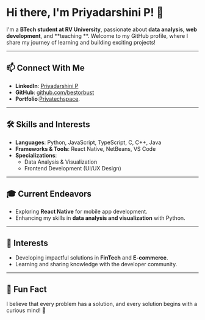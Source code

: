 # Hi there, I'm Priyadarshini P! 👋  

I'm a **BTech student at RV University**, passionate about **data analysis**, **web development**, and **teaching **. Welcome to my GitHub profile, where I share my journey of learning and building exciting projects!  

---

## 📫 Connect With Me  
- **LinkedIn**: [Priyadarshini P](https://www.linkedin.com/in/priya-darshini-p-btech27/)  
- **GitHub**: [github.com/bestorbust](https://github.com/bestorbust)
- **Portfolio**:[Priyatechspace](https://priyatechspace.netlify.app/).

---


## 🛠️ Skills and Interests  
- **Languages**: Python, JavaScript, TypeScript, C, C++, Java
- **Frameworks & Tools**: React Native, NetBeans, VS Code  
- **Specializations**:  
  - Data Analysis & Visualization  
  - Frontend Development (UI/UX Design)   

---


## 🎓 Current Endeavors    
- Exploring **React Native** for mobile app development.  
- Enhancing my skills in **data analysis and visualization** with Python.  

---

## 🌱 Interests  
- Developing impactful solutions in **FinTech** and **E-commerce**.  
- Learning and sharing knowledge with the developer community.  

---


## 🌟 Fun Fact  
I believe that every problem has a solution, and every solution begins with a curious mind! 🚀  

